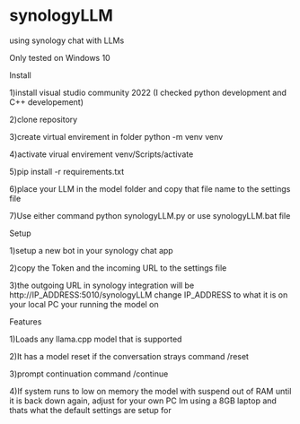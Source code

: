 # synologyLLM
using synology chat with LLMs

Only tested on Windows 10

Install
  
  1)install visual studio community 2022 (I checked python development and C++ developement)
  
  2)clone repository
  
  3)create virtual envirement in folder    python -m venv venv
  
  4)activate virual envirement             venv/Scripts/activate
 
  5)pip install -r requirements.txt
  
  6)place your LLM in the model folder and copy that file name to the settings file
  
  7)Use either command python synologyLLM.py or use synologyLLM.bat file

Setup

  1)setup a new bot in your synology chat app
  
  2)copy the Token and the incoming URL to the settings file
  
  3)the outgoing URL in synology integration will be http://IP_ADDRESS:5010/synologyLLM change IP_ADDRESS to what it is on your local PC your running the model on
  
  
Features
  
  1)Loads any llama.cpp model that is supported
  
  2)It has a model reset if the conversation strays command    /reset
  
  3)prompt continuation command  /continue
  
  4)If system runs to low on memory the model with suspend out of RAM until it is back down again, adjust for your own PC Im using a 8GB laptop and thats what the default settings are setup for
  
